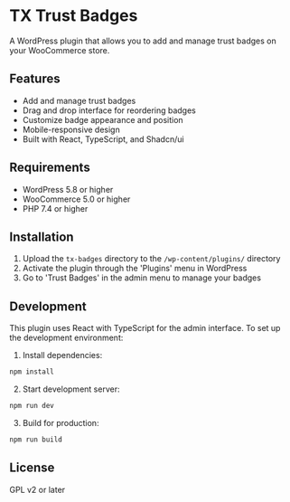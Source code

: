 # TX Trust Badges

A WordPress plugin that allows you to add and manage trust badges on your WooCommerce store.

## Features

- Add and manage trust badges
- Drag and drop interface for reordering badges
- Customize badge appearance and position
- Mobile-responsive design
- Built with React, TypeScript, and Shadcn/ui

## Requirements

- WordPress 5.8 or higher
- WooCommerce 5.0 or higher
- PHP 7.4 or higher

## Installation

1. Upload the `tx-badges` directory to the `/wp-content/plugins/` directory
2. Activate the plugin through the 'Plugins' menu in WordPress
3. Go to 'Trust Badges' in the admin menu to manage your badges

## Development

This plugin uses React with TypeScript for the admin interface. To set up the development environment:

1. Install dependencies:
```bash
npm install
```

2. Start development server:
```bash
npm run dev
```

3. Build for production:
```bash
npm run build
```

## License

GPL v2 or later

